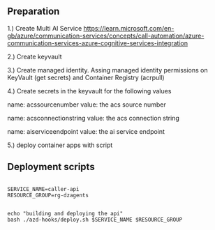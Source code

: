 ## Preparation

1.) Create Multi AI Service https://learn.microsoft.com/en-gb/azure/communication-services/concepts/call-automation/azure-communication-services-azure-cognitive-services-integration

2.) Create keyvault

3.) Create managed identity. Assing managed identity permissions on KeyVault (get secrets) and Container Registry (acrpull)

4.) Create secrets in the keyvault for the following values

name: acssourcenumber
value: the acs source number

name: acsconnectionstring
value: the acs connection string

name: aiserviceendpoint
value: the ai service endpoint

5.) deploy container apps with script

## Deployment scripts

```

SERVICE_NAME=caller-api
RESOURCE_GROUP=rg-dzagents


echo "building and deploying the api"
bash ./azd-hooks/deploy.sh $SERVICE_NAME $RESOURCE_GROUP

```